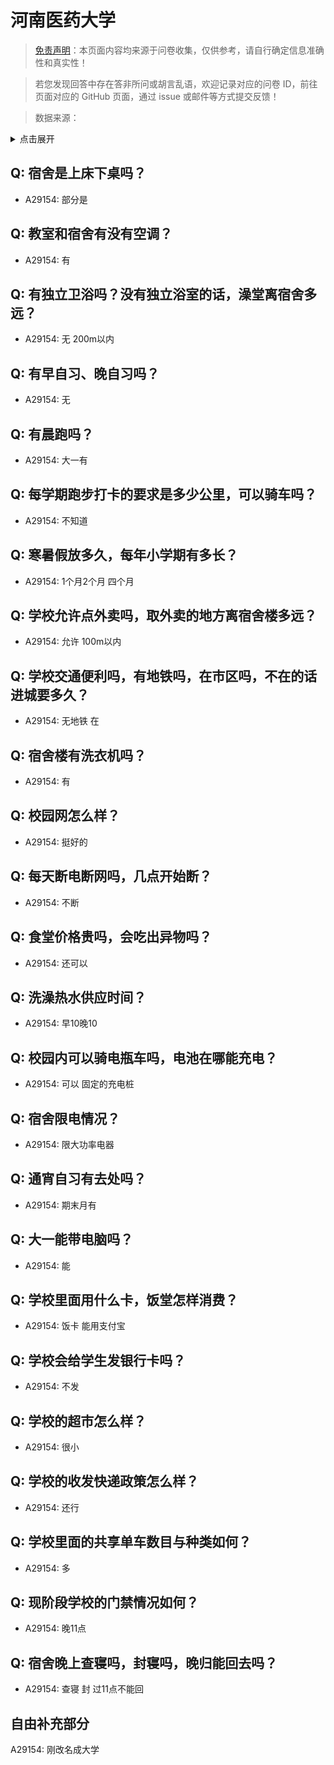 # 河南医药大学

> [免责声明](https://colleges.chat/#_3)：本页面内容均来源于问卷收集，仅供参考，请自行确定信息准确性和真实性！

> 若您发现回答中存在答非所问或胡言乱语，欢迎记录对应的问卷 ID，前往页面对应的 GitHub 页面，通过 issue 或邮件等方式提交反馈！

> 数据来源：

<details><summary>点击展开</summary>
<ul>
<li>A29154: 匿名 (2025 年 06 月)</li>
</ul>
</details>

## Q: 宿舍是上床下桌吗？

- A29154: 部分是

## Q: 教室和宿舍有没有空调？

- A29154: 有

## Q: 有独立卫浴吗？没有独立浴室的话，澡堂离宿舍多远？

- A29154: 无 200m以内

## Q: 有早自习、晚自习吗？

- A29154: 无

## Q: 有晨跑吗？

- A29154: 大一有

## Q: 每学期跑步打卡的要求是多少公里，可以骑车吗？

- A29154: 不知道

## Q: 寒暑假放多久，每年小学期有多长？

- A29154: 1个月2个月  四个月

## Q: 学校允许点外卖吗，取外卖的地方离宿舍楼多远？

- A29154: 允许  100m以内

## Q: 学校交通便利吗，有地铁吗，在市区吗，不在的话进城要多久？

- A29154: 无地铁 在

## Q: 宿舍楼有洗衣机吗？

- A29154: 有

## Q: 校园网怎么样？

- A29154: 挺好的

## Q: 每天断电断网吗，几点开始断？

- A29154: 不断

## Q: 食堂价格贵吗，会吃出异物吗？

- A29154: 还可以

## Q: 洗澡热水供应时间？

- A29154: 早10晚10

## Q: 校园内可以骑电瓶车吗，电池在哪能充电？

- A29154: 可以 固定的充电桩

## Q: 宿舍限电情况？

- A29154: 限大功率电器

## Q: 通宵自习有去处吗？

- A29154: 期末月有

## Q: 大一能带电脑吗？

- A29154: 能

## Q: 学校里面用什么卡，饭堂怎样消费？

- A29154: 饭卡 能用支付宝

## Q: 学校会给学生发银行卡吗？

- A29154: 不发

## Q: 学校的超市怎么样？

- A29154: 很小

## Q: 学校的收发快递政策怎么样？

- A29154: 还行

## Q: 学校里面的共享单车数目与种类如何？

- A29154: 多

## Q: 现阶段学校的门禁情况如何？

- A29154: 晚11点

## Q: 宿舍晚上查寝吗，封寝吗，晚归能回去吗？

- A29154: 查寝 封 过11点不能回

## 自由补充部分

A29154: 刚改名成大学